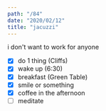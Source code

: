 ```yaml
---
path: "/84"
date: "2020/02/12"
title: "jacuzzi"
---
```


i don't want to work for anyone

- [x] do 1 thing (Cliffs)
- [x] wake up (6:30)
- [x] breakfast (Green Table)
- [x] smile or something
- [x] coffee in the afternoon
- [ ] meditate
